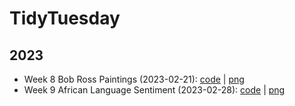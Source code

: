 # TidyTuesday
## 2023
* Week 8 Bob Ross Paintings (2023-02-21): [code](https://github.com/akela3019/TidyTuesday/blob/e8901bf613251ad89fba0fc27db77389af2f364f/20220221_BobRoss_Painting/bob_ross.R) | [png](https://github.com/akela3019/TidyTuesday/blob/e8901bf613251ad89fba0fc27db77389af2f364f/20220221_BobRoss_Painting/bob_ross_paintings.png)
* Week 9 African Language Sentiment (2023-02-28): [code](https://github.com/akela3019/TidyTuesday/blob/e09da3f54cfad941cf5120f2c8c5f35fd4b1fe88/20220228_African_Language_Sentiment/Afrian_Language_Sentiment.R) | [png](https://github.com/akela3019/TidyTuesday/blob/e09da3f54cfad941cf5120f2c8c5f35fd4b1fe88/20220228_African_Language_Sentiment/african_language.png)

